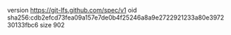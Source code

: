 version https://git-lfs.github.com/spec/v1
oid sha256:cdb2efcd73fea09a157e7de0b4f25246a8a9e2722921233a80e397230133fbc6
size 902
